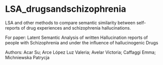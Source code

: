 # LSA_drugsandschizophrenia
LSA and other methods to compare semantic similarity between self-reports of drug experiences and schizophrenia hallucinations.

For paper: Latent Semantic Analysis of written Hallucination reports of people with
Schizophrenia and under the influence of hallucinogenic Drugs

Authors: Acar Su; Arce López Luz Valeria; Avelar Victoria; Caffaggi Emma; Michniewska Patrycja
